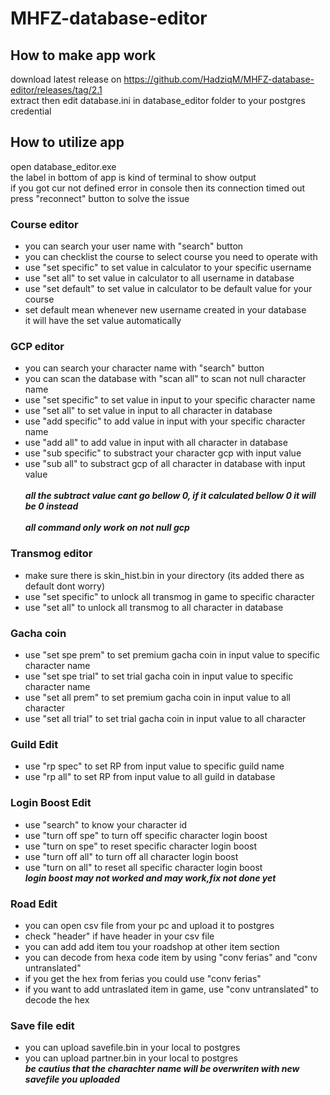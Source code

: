 # MHFZ-database-editor  <br />
## How to make app work  <br />
download latest release on https://github.com/HadziqM/MHFZ-database-editor/releases/tag/2.1 <br/>
extract then edit database.ini in database_editor folder to your postgres credential  <br />
## How to utilize app  <br />
open database_editor.exe  <br />
the label in bottom of app is kind of terminal to show output  <br />
if you got cur not defined error in console then its connection timed out <br />
press "reconnect" button to solve the issue <br />
### Course editor  <br />
- you can search your user name with "search" button  <br />
- you can checklist the course to select course you need to operate with  <br />
- use "set specific" to set value in calculator to your specific username   <br />
- use "set all" to set value in calculator to all username in database  <br />
- use "set default" to set value in calculator to be default value for your course   <br />
- set default mean whenever new username created in your database   <br />
it will have the set value automatically   <br />
### GCP editor   <br />
- you can search your character name with "search" button  <br />
- you can scan the database with "scan all" to scan not null character name  <br />
- use "set specific" to set value in input to your specific character name   <br />
- use "set all" to set value in input to all character in database  <br />
- use "add specific" to add value in input with your specific character name   <br />
- use "add all" to add value in input with all character in database  <br />
- use "sub specific" to substract your character gcp with input value  <br />
- use "sub all" to substract  gcp of all character in database with input value  <br /> <br />
**_all the subtract value cant go bellow 0, if it calculated bellow 0 it will be 0 instead_**   <br /> <br />
**_all command only work on not null gcp_**  <br />
### Transmog editor   <br />
- make sure there is skin_hist.bin in your directory (its added there as default dont worry)   <br />
- use "set specific" to unlock all transmog in game to specific character   <br />
- use "set all" to unlock all transmog to all character in database   <br />
### Gacha coin   <br />
- use "set spe prem" to set premium gacha coin in input value to specific character name   <br />
- use "set spe trial" to set trial gacha coin in input value to specific character name   <br />
- use "set all prem" to set premium gacha coin in input value to all character    <br />
- use "set all trial" to set trial gacha coin in input value to all character   <br />
### Guild Edit
- use "rp spec" to set RP from input value to specific guild name   <br />
- use "rp all" to set RP from input value to all guild in database  <br />
### Login Boost Edit
- use "search" to know your character id <br />
- use "turn off spe" to turn off specific character login boost <br />
- use "turn on spe" to reset specific character login boost <br />
- use "turn off all" to turn off all character login boost <br />
- use "turn on all" to reset all specific character login boost <br />
**_login boost may not worked and may work,fix not done yet_**
### Road Edit
- you can open csv file from your pc and upload it to postgres <br />
- check "header" if have header in your csv file <br />
- you can add add item tou your roadshop at other item section <br />
- you can decode from hexa code item by using "conv ferias" and "conv untranslated" <br />
- if you get the hex from ferias you could use "conv ferias" <br />
- if you want to add untraslated item in game, use "conv untranslated" to decode the hex <br />
### Save file edit
- you can upload savefile.bin in your local to postgres <br />
- you can upload partner.bin in your local to postgres <br />
**_be cautius that the charachter name will be overwriten with new savefile you uploaded_**
